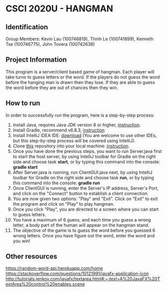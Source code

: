 # CSCI 2020U - HANGMAN

## Identification

Group Members: Kevin Lau (100746819), Thinh Le (100741899), Kenneth Tse (100746775), John Tovera (100742638) 

## Project Information
This program is a server/client based game of hangman. Each player will take turns to guess letters or the word. If the players do not guess the word before the hanging man is drawn then they lose. If they are able to guess the word before they are out of chances then they win.


## How to run
In order to successfully run the program, here is a step-by-step process:
1. Install Java, requires Java JDK version 8 or higher, [instruction](https://www.oracle.com/java/technologies/javase-downloads.html).
2. Install Gradle, recommend v6.8.3, [instruction](https://gradle.org/install/)
3. Install IntelliJ IDEA IDE: [download](https://www.jetbrains.com/idea/download/) (You are welcome to use other IDEs, but this step-by-step process will be covered using IntelliJ).
4. Clone [this](https://github.com/KevinLau24/csci2020u_hangman) repository into your local machine: [instruction](https://docs.github.com/en/github/creating-cloning-and-archiving-repositories/cloning-a-repository).
5. Once you have done the previous steps, you want to run Server.java first to start the host server, by using IntelliJ toolbar for Gradle on the right side and choose task **start**, or by typing this command into the console: **gradle start**
6. After Server.java is running, run ClientGUI.java next, by using IntelliJ toolbar for Gradle on the right side and choose task **run**, or by typing this command into the console: **gradle run**
7. Once ClientGUI is running, enter the Server's IP address, Server's Port, and click on the "Connect" button to establish a client connection.
8. You are now given two options: "Play" and "Exit". Click on "Exit" to exit the program and click on "Play" to play hangman.
9. Once you click "Play", you are directed to a screen where you can start to guess letters. 
10. You have a maximum of 6 guess, and each time you guess a wrong letter, a body part of the human will appear on the hangman stand. 
11. The objective of the game is to guess the word before you guessed 6 wrong letters. Once you have figure out the word, enter the word and you win!

## Other resources
https://random-word-api.herokuapp.com/home
https://stackoverflow.com/questions/10121991/javafx-application-icon
http://tutorials.jenkov.com/javafx/textarea.html#:~:text=A%20JavaFX%20TextArea%20control%20enables,scene
